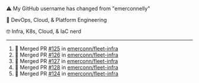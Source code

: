 ⚠️ My GitHub username has changed from "emerconnelly"

💼 DevOps, Cloud, & Platform Engineering

🤓 Infra, K8s, Cloud, & IaC nerd

---

<!--START_SECTION:activity-->
1. 🎉 Merged PR [#125](https://github.com/emerconn/fleet-infra/pull/125) in [emerconn/fleet-infra](https://github.com/emerconn/fleet-infra)
2. 🎉 Merged PR [#126](https://github.com/emerconn/fleet-infra/pull/126) in [emerconn/fleet-infra](https://github.com/emerconn/fleet-infra)
3. 🎉 Merged PR [#127](https://github.com/emerconn/fleet-infra/pull/127) in [emerconn/fleet-infra](https://github.com/emerconn/fleet-infra)
4. 🎉 Merged PR [#128](https://github.com/emerconn/fleet-infra/pull/128) in [emerconn/fleet-infra](https://github.com/emerconn/fleet-infra)
5. 🎉 Merged PR [#124](https://github.com/emerconn/fleet-infra/pull/124) in [emerconn/fleet-infra](https://github.com/emerconn/fleet-infra)
<!--END_SECTION:activity-->
